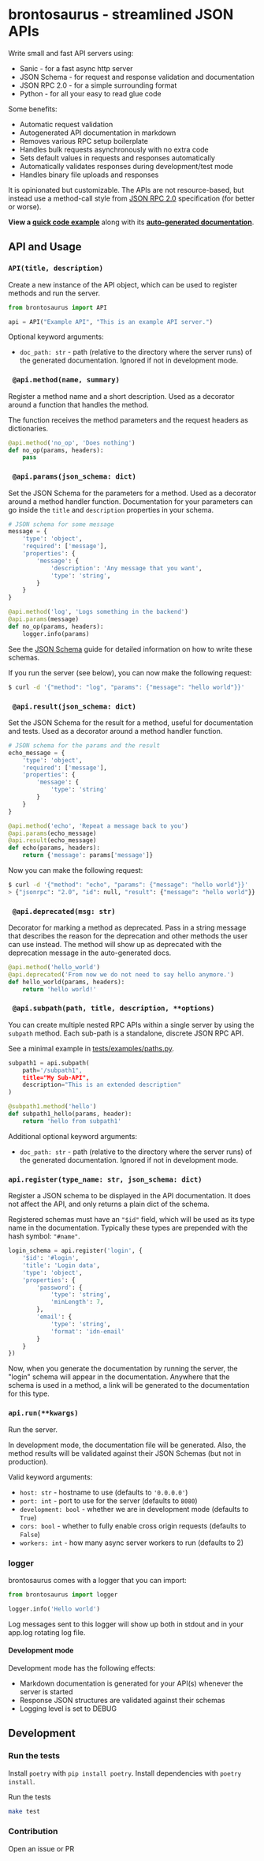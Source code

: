 # brontosaurus - streamlined JSON APIs

Write small and fast API servers using:
* Sanic - for a fast async http server
* JSON Schema - for request and response validation and documentation
* JSON RPC 2.0 - for a simple surrounding format
* Python - for all your easy to read glue code

Some benefits:
* Automatic request validation
* Autogenerated API documentation in markdown
* Removes various RPC setup boilerplate
* Handles bulk requests asynchronously with no extra code
* Sets default values in requests and responses automatically
* Automatically validates responses during development/test mode
* Handles binary file uploads and responses

It is opinionated but customizable. The APIs are not resource-based, but instead use a method-call style from [JSON RPC 2.0](https://www.jsonrpc.org/specification) specification (for better or worse).

**View a [quick code example](test/examples/pet_shop)** along with its **[auto-generated documentation](test/examples/pet_shop_api.md)**.

## API and Usage

### `API(title, description)`

Create a new instance of the API object, which can be used to register methods and run the server.

```py
from brontosaurus import API

api = API("Example API", "This is an example API server.")
```

Optional keyword arguments:

* `doc_path: str` - path (relative to the directory where the server runs) of the generated documentation. Ignored if not in development mode.

### ` @api.method(name, summary)`

Register a method name and a short description. Used as a decorator around a function that handles the method.

The function receives the method parameters and the request headers as dictionaries.

```py
@api.method('no_op', 'Does nothing')
def no_op(params, headers):
    pass
```

### ` @api.params(json_schema: dict)`

Set the JSON Schema for the parameters for a method. Used as a decorator around
a method handler function. Documentation for your parameters can go inside the
`title` and `description` properties in your schema.

```py
# JSON schema for some message
message = {
    'type': 'object',
    'required': ['message'],
    'properties': {
        'message': {
            'description': 'Any message that you want',
            'type': 'string',
        }
    }
}

@api.method('log', 'Logs something in the backend')
@api.params(message)
def no_op(params, headers):
    logger.info(params)
```

See the [JSON Schema](https://json-schema.org/understanding-json-schema/) guide for detailed information on how to write these schemas.

If you run the server (see below), you can now make the following request:

```sh
$ curl -d '{"method": "log", "params": {"message": "hello world"}}'
```

### ` @api.result(json_schema: dict)`

Set the JSON Schema for the result for a method, useful for documentation and
tests. Used as a decorator around a method handler function.

```py
# JSON schema for the params and the result
echo_message = {
    'type': 'object',
    'required': ['message'],
    'properties': {
        'message': {
            'type': 'string'
        }
    }
}

@api.method('echo', 'Repeat a message back to you')
@api.params(echo_message)
@api.result(echo_message)
def echo(params, headers):
    return {'message': params['message']}
```

Now you can make the following request:

```sh
$ curl -d '{"method": "echo", "params": {"message": "hello world"}}'
> {"jsonrpc": "2.0", "id": null, "result": {"message": "hello world"}}
```

### ` @api.deprecated(msg: str)`

Decorator for marking a method as deprecated. Pass in a string message that describes the reason for the deprecation and other methods the user can use instead. The method will show up as deprecated with the deprecation message in the auto-generated docs.

```py
@api.method('hello_world')
@api.deprecated('From now we do not need to say hello anymore.')
def hello_world(params, headers):
    return 'hello world!'
```

### ` @api.subpath(path, title, description, **options)`

You can create multiple nested RPC APIs within a single server by using the `subpath` method. Each sub-path is a standalone, discrete JSON RPC API.

See a minimal example in [tests/examples/paths.py](tests/examples/paths.py).


```py
subpath1 = api.subpath(
    path='/subpath1",
    title="My Sub-API",
    description="This is an extended description"
)

@subpath1.method('hello')
def subpath1_hello(params, header):
    return 'hello from subpath1'
```

Additional optional keyword arguments:

* `doc_path: str` - path (relative to the directory where the server runs) of the generated documentation. Ignored if not in development mode.

### `api.register(type_name: str, json_schema: dict)`

Register a JSON schema to be displayed in the API documentation. It does not
affect the API, and only returns a plain dict of the schema.

Registered schemas must have an `"$id"` field, which will be used as its type name in the documentation. Typically these types are prepended with the hash symbol: `"#name"`.

```py
login_schema = api.register('login', {
    '$id': '#login',
    'title': 'Login data',
    'type': 'object',
    'properties': {
        'password': {
            'type': 'string',
            'minLength': 7,
        },
        'email': {
            'type': 'string',
            'format': 'idn-email'
        }
    }
})
```

Now, when you generate the documentation by running the server, the "login" schema will appear in the documentation. Anywhere that the schema is used in a method, a link will be generated to the documentation for this type.

### `api.run(**kwargs)`

Run the server.

In development mode, the documentation file will be generated. Also, the method
results will be validated against their JSON Schemas (but not in production).

Valid keyword arguments:

* `host: str` - hostname to use (defaults to `'0.0.0.0'`)
* `port: int` - port to use for the server (defaults to `8080`)
* `development: bool` - whether we are in development mode (defaults to `True`)
* `cors: bool` - whether to fully enable cross origin requests (defaults to `False`)
* `workers: int` - how many async server workers to run (defaults to 2)

### logger

brontosaurus comes with a logger that you can import:

```py
from brontosaurus import logger

logger.info('Hello world')
```

Log messages sent to this logger will show up both in stdout and in your app.log rotating log file.

#### Development mode

Development mode has the following effects:

* Markdown documentation is generated for your API(s) whenever the server is started
* Response JSON structures are validated against their schemas
* Logging level is set to DEBUG

## Development

### Run the tests

Install `poetry` with `pip install poetry`. Install dependencies with `poetry
install`.

Run the tests

```sh
make test
```

### Contribution

Open an issue or PR
